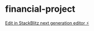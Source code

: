 # financial-project

[Edit in StackBlitz next generation editor ⚡️](https://stackblitz.com/~/github.com/hasy54/financial-project)